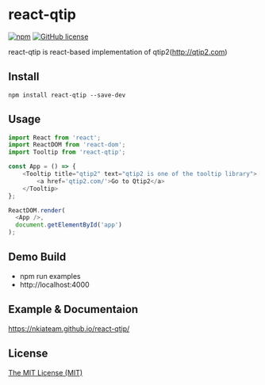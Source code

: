 # react-qtip
[![npm](https://img.shields.io/npm/v/polestar-antd.svg)](https://www.npmjs.com/package/react-qtip)
[![GitHub license](https://img.shields.io/badge/license-MIT-blue.svg)](https://raw.githubusercontent.com/nkiateam/react-qtip/master/LICENSE)

react-qtip is react-based implementation of qtip2(http://qtip2.com)

## Install

```
npm install react-qtip --save-dev
```

## Usage
```js
import React from 'react';
import ReactDOM from 'react-dom';
import Tooltip from 'react-qtip';

const App = () => {
    <Tooltip title="qtip2" text="qtip2 is one of the tooltip library">
        <a href='qtip2.com/'>Go to Qtip2</a>
    </Tooltip>
};

ReactDOM.render(
  <App />,
  document.getElementById('app')
);
```

## Demo Build
- npm run examples
- http://localhost:4000

## Example & Documentaion
https://nkiateam.github.io/react-qtip/

## License
[The MIT License (MIT)](/LICENSE)